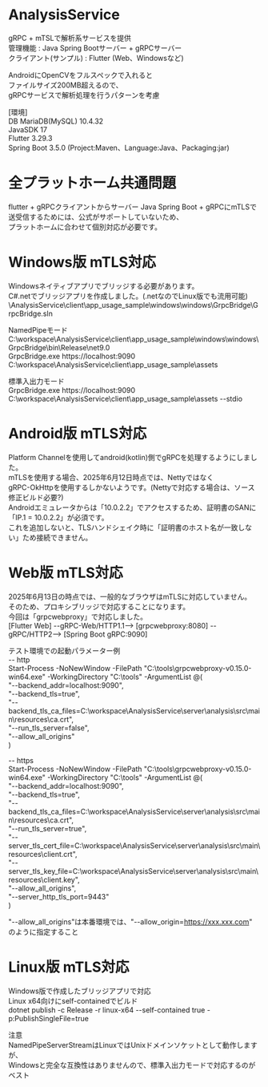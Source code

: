 # AnalysisService
gRPC + mTSLで解析系サービスを提供  
管理機能 : Java Spring Bootサーバー + gRPCサーバー  
クライアント(サンプル) : Flutter (Web、Windowsなど)

AndroidにOpenCVをフルスペックで入れると  
ファイルサイズ200MB超えるので、  
gRPCサービスで解析処理を行うパターンを考慮

[環境]  
DB MariaDB(MySQL) 10.4.32  
JavaSDK 17  
Flutter 3.29.3  
Spring Boot 3.5.0 (Project:Maven、Language:Java、Packaging:jar)

# 全プラットホーム共通問題
flutter + gRPCクライアントからサーバー Java Spring Boot + gRPCにmTLSで  
送受信するためには、公式がサポートしていないため、  
プラットホームに合わせて個別対応が必要です。

# Windows版 mTLS対応
Windowsネイティブアプリでブリッジする必要があります。  
C#.netでブリッジアプリを作成しました。(.netなのでLinux版でも流用可能)  
\AnalysisService\client\app_usage_sample\windows\windows\GrpcBridge\GrpcBridge.sln

NamedPipeモード  
C:\workspace\AnalysisService\client\app_usage_sample\windows\windows\GrpcBridge\bin\Release\net9.0  
GrpcBridge.exe https://localhost:9090 C:\workspace\AnalysisService\client\app_usage_sample\assets

標準入出力モード  
GrpcBridge.exe https://localhost:9090 C:\workspace\AnalysisService\client\app_usage_sample\assets --stdio

# Android版 mTLS対応
Platform Channelを使用してandroid(kotlin)側でgRPCを処理するようにしました。  
mTLSを使用する場合、2025年6月12日時点では、Nettyではなく  
gRPC-OkHttpを使用するしかないようです。(Nettyで対応する場合は、ソース修正ビルド必要?)  
Androidエミュレータからは「10.0.2.2」でアクセスするため、証明書のSANに「IP.1 = 10.0.2.2」が必須です。  
これを追加しないと、TLSハンドシェイク時に「証明書のホスト名が一致しない」ため接続できません。

# Web版 mTLS対応
2025年6月13日の時点では、一般的なブラウザはmTLSに対応していません。  
そのため、プロキシブリッジで対応することになります。  
今回は「grpcwebproxy」で対応しました。  
[Flutter Web] --gRPC-Web/HTTP1.1--> [grpcwebproxy:8080] --gRPC/HTTP2--> [Spring Boot gRPC:9090]

テスト環境での起動パラメーター例  
-- http  
Start-Process -NoNewWindow -FilePath "C:\tools\grpcwebproxy-v0.15.0-win64.exe" -WorkingDirectory "C:\tools" -ArgumentList @(  
  "--backend_addr=localhost:9090",  
  "--backend_tls=true",  
  "--backend_tls_ca_files=C:\workspace\AnalysisService\server\analysis\src\main\resources\ca.crt",  
  "--run_tls_server=false",  
  "--allow_all_origins"  
)

-- https  
Start-Process -NoNewWindow -FilePath "C:\tools\grpcwebproxy-v0.15.0-win64.exe" -WorkingDirectory "C:\tools" -ArgumentList @(  
  "--backend_addr=localhost:9090",  
  "--backend_tls=true",  
  "--backend_tls_ca_files=C:\workspace\AnalysisService\server\analysis\src\main\resources\ca.crt",  
  "--run_tls_server=true",  
  "--server_tls_cert_file=C:\workspace\AnalysisService\server\analysis\src\main\resources\client.crt",  
  "--server_tls_key_file=C:\workspace\AnalysisService\server\analysis\src\main\resources\client.key",  
  "--allow_all_origins",  
  "--server_http_tls_port=9443"  
)

"--allow_all_origins"は本番環境では、"--allow_origin=https://xxx.xxx.com"  
のように指定すること

# Linux版 mTLS対応
Windows版で作成したブリッジアプリで対応  
Linux x64向けにself-containedでビルド  
dotnet publish -c Release -r linux-x64 --self-contained true -p:PublishSingleFile=true  

注意  
NamedPipeServerStreamはLinuxではUnixドメインソケットとして動作しますが、  
Windowsと完全な互換性はありませんので、標準入出力モードで対応するのがベスト

